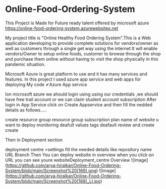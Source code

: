 # Online-Food-Ordering-System
This Project is Made for Future ready talent offered by microsoft azure https://online-food-ordering-system.azurewebsites.net

My project title is "Online Healthy Food Ordering System".This is a Web application developing to provide complete solutions for vendors/owner as well as customers through a single get way using the internet.It will enable vendors/Owner to setup online foods, customer to browse through the shop and purchase them online without having to visit the shop physically in this pandemic situation.

Microsoft Azure is great platform to use and it has many services and features. In this project I used azure app service and web apps for deploying My code ✔Azure App service

Ion microsoft azure we ahould login using using our credentials ,we should have free trail account or we can claim student account subscription After login in App Service click on Create Appservice and then fill the nedded details as follows.....

create resource group resource group subscription plan name of website u want to deploy monitoring deafult values tags deafault review and create create

Then in Deployment section

deployment centre >settings fill the needed details like repository name URL Branch
Then You can deploy website in overview when you click on URL you can see youre websiteDeployment_centre Overview
![image] (https://github.com/arya-hiralkar/Online-Food-Ordering-System/blob/main/Screenshot%20(169).png)
![image] (https://github.com/arya-hiralkar/Online-Food-Ordering-System/blob/main/Screenshot%20(168)_LI.jpg)
